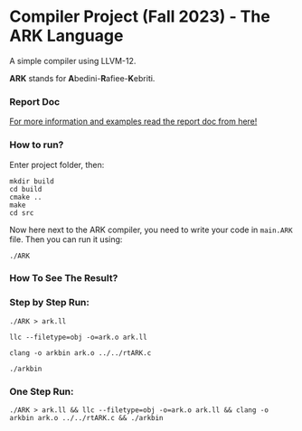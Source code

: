 # Compiler Project (Fall 2023) - The ARK Language
A simple compiler using LLVM-12.


**ARK** stands for **A**bedini-**R**afiee-**K**ebriti.

### Report Doc
[For more information and examples read the report doc from here!](https://docs.google.com/document/d/1CVHNe-TRmAkv87q5B0dNQTUfN2ph-UzLq_N4HEYY1o0/)

### How to run?
Enter project folder, then:
```
mkdir build
cd build
cmake ..
make
cd src
```
Now here next to the ARK compiler, you need to write your code in `main.ARK` file.
Then you can run it using:
```
./ARK
```
### How To See The Result?
### Step by Step Run:
```
./ARK > ark.ll
```
```
llc --filetype=obj -o=ark.o ark.ll
```
```
clang -o arkbin ark.o ../../rtARK.c
```
```
./arkbin
```
### One Step Run:
```
./ARK > ark.ll && llc --filetype=obj -o=ark.o ark.ll && clang -o arkbin ark.o ../../rtARK.c && ./arkbin
```
